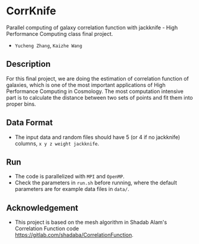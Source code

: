# CorrKnife

Parallel computing of galaxy correlation function with jackknife - High Performance Computing class final project.

- `Yucheng Zhang`, `Kaizhe Wang`

## Description

For this final project, we are doing the estimation of correlation function of galaxies, which is one of the most important applications of High Performance Computing in Cosmology. The most computation intensive part is to calculate the distance between two sets of points and fit them into proper bins.

## Data Format

 - The input data and random files should have 5 (or 4 if no jackknife) columns, `x y z weight jackknife`.

## Run

- The code is parallelized with `MPI` and `OpenMP`.
- Check the parameters in `run.sh` before running, where the default parameters are for example data files in `data/`.

## Acknowledgement

- This project is based on the mesh algorithm in Shadab Alam's Correlation Function code https://gitlab.com/shadaba/CorrelationFunction.
